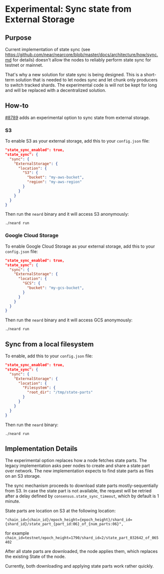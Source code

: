 # Experimental: Sync state from External Storage

## Purpose

Current implementation of state sync (see
https://github.com/near/nearcore/blob/master/docs/architecture/how/sync.md for
details) doesn't allow the nodes to reliably perform state sync for testnet or
mainnet.

That's why a new solution for state sync is being designed.
This is a short-term solution that is needed to let nodes sync and let chunk
only producers to switch tracked shards.
The experimental code is will not be kept for long and will be replaced with a
decentralized solution.

## How-to

[#8789](https://github.com/near/nearcore/pull/8789) adds an experimental option
to sync state from external storage.

### S3

To enable S3 as your external storage, add this to your `config.json` file:

```json
"state_sync_enabled": true,
"state_sync": {
  "sync": {
    "ExternalStorage": {
      "location": {
        "S3": {
          "bucket": "my-aws-bucket",
          "region": "my-aws-region"
        }
      }
    }
  }
}
```

Then run the `neard` binary and it will access S3 anonymously:
```shell
./neard run
```

### Google Cloud Storage

To enable Google Cloud Storage as your external storage, add this to your `config.json` file:

```json
"state_sync_enabled": true,
"state_sync": {
  "sync": {
    "ExternalStorage": {
      "location": {
        "GCS": {
          "bucket": "my-gcs-bucket",
        }
      }
    }
  }
}
```

Then run the `neard` binary and it will access GCS anonymously:
```shell
./neard run
```

## Sync from a local filesystem

To enable, add this to your `config.json` file:

```json
"state_sync_enabled": true,
"state_sync": {
  "sync": {
    "ExternalStorage": {
      "location": {
        "Filesystem": {
          "root_dir": "/tmp/state-parts"
        }
      }
    }
  }
}
```

Then run the `neard` binary:
```shell
./neard run
```

## Implementation Details

The experimental option replaces how a node fetches state parts.
The legacy implementation asks peer nodes to create and share a state part over network.
The new implementation expects to find state parts as files on an S3 storage.

The sync mechanism proceeds to download state parts mostly-sequentially from S3.
In case the state part is not available, the request will be retried after a
delay defined by `consensus.state_sync_timeout`, which by default is 1 minute.

State parts are location on S3 at the following location:
```
"chain_id={chain_id}/epoch_height={epoch_height}/shard_id={shard_id}/state_part_{part_id:06}_of_{num_parts:06}",
```
for example `chain_id=testnet/epoch_height=1790/shard_id=2/state_part_032642_of_065402`

After all state parts are downloaded, the node applies them, which replaces the existing State of the node.

Currently, both downloading and applying state parts work rather quickly.

